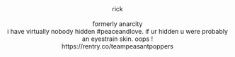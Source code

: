 <div align="center"> rick </div>
<br />
<div align="center"> formerly anarcity 
<div align="center"> i have virtually nobody hidden #peaceandlove. if ur hidden u were probably an eyestrain skin. oops !
<div align="center"> https://rentry.co/teampeasantpoppers
